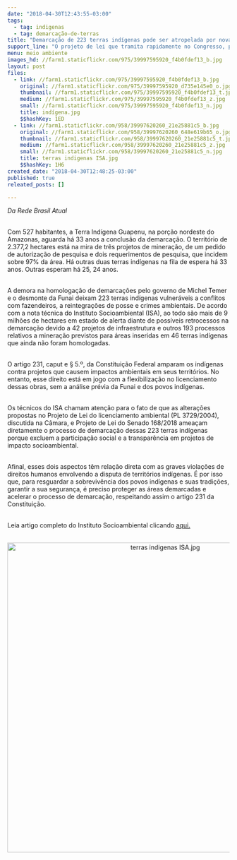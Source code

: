 ```yaml
---
date: "2018-04-30T12:43:55-03:00"
tags:
  - tag: indigenas
  - tag: demarcação-de-terras
title: "Demarcação de 223 terras indígenas pode ser atropelada por nova legislação ambiental\n"
support_line: "O projeto de lei que tramita rapidamente no Congresso, prejudica terras que aguardam demarcação há mais de 33 anos\n"
menu: meio ambiente
images_hd: //farm1.staticflickr.com/975/39997595920_f4b0fdef13_b.jpg
layout: post
files:
  - link: //farm1.staticflickr.com/975/39997595920_f4b0fdef13_b.jpg
    original: //farm1.staticflickr.com/975/39997595920_d735e145e0_o.jpg
    thumbnail: //farm1.staticflickr.com/975/39997595920_f4b0fdef13_t.jpg
    medium: //farm1.staticflickr.com/975/39997595920_f4b0fdef13_z.jpg
    small: //farm1.staticflickr.com/975/39997595920_f4b0fdef13_n.jpg
    title: indígena.jpg
    $$hashKey: 1ED
  - link: //farm1.staticflickr.com/958/39997620260_21e25881c5_b.jpg
    original: //farm1.staticflickr.com/958/39997620260_648e619b65_o.jpg
    thumbnail: //farm1.staticflickr.com/958/39997620260_21e25881c5_t.jpg
    medium: //farm1.staticflickr.com/958/39997620260_21e25881c5_z.jpg
    small: //farm1.staticflickr.com/958/39997620260_21e25881c5_n.jpg
    title: terras indigenas ISA.jpg
    $$hashKey: 1H6
created_date: "2018-04-30T12:48:25-03:00"
published: true
releated_posts: []

---
```

<p><em>Da Rede Brasil Atual</em><br />
&nbsp;</p>

<p>Com 527 habitantes, a Terra Ind&iacute;gena Guapenu, na por&ccedil;&atilde;o nordeste do Amazonas, aguarda h&aacute; 33 anos a conclus&atilde;o da demarca&ccedil;&atilde;o. O territ&oacute;rio de 2.377,2 hectares est&aacute; na mira de tr&ecirc;s projetos de minera&ccedil;&atilde;o, de um pedido de autoriza&ccedil;&atilde;o de pesquisa e dois requerimentos de pesquisa, que incidem sobre 97% da &aacute;rea. H&aacute; outras duas terras ind&iacute;genas na fila de espera h&aacute; 33 anos. Outras esperam h&aacute; 25, 24 anos.<br />
&nbsp;</p>

<p>A demora na homologa&ccedil;&atilde;o de demarca&ccedil;&otilde;es pelo governo de Michel Temer e o desmonte da Funai deixam 223 terras ind&iacute;genas vulner&aacute;veis a conflitos com fazendeiros, a reintegra&ccedil;&otilde;es de posse e crimes ambientais. De acordo com a nota t&eacute;cnica do Instituto Socioambiental (ISA), ao todo s&atilde;o mais de 9 milh&otilde;es de hectares em estado de alerta diante de poss&iacute;veis retrocessos na demarca&ccedil;&atilde;o devido a 42 projetos de infraestrutura e outros 193 processos relativos a minera&ccedil;&atilde;o previstos para &aacute;reas inseridas em 46 terras ind&iacute;genas que ainda n&atilde;o foram homologadas.<br />
&nbsp;</p>

<p>O artigo 231, caput e &sect; 5.&ordm;, da Constitui&ccedil;&atilde;o Federal amparam os ind&iacute;genas contra projetos que causem impactos ambientais em seus territ&oacute;rios. No entanto, esse direito est&aacute; em jogo com a flexibiliza&ccedil;&atilde;o no licenciamento dessas obras, sem a an&aacute;lise pr&eacute;via da Funai e dos povos ind&iacute;genas.<br />
&nbsp;</p>

<p>Os t&eacute;cnicos do ISA chamam aten&ccedil;&atilde;o para o fato de que as altera&ccedil;&otilde;es propostas no Projeto de Lei do licenciamento ambiental (PL 3729/2004), discutida na C&acirc;mara, e Projeto de Lei do Senado 168/2018 amea&ccedil;am diretamente o processo de demarca&ccedil;&atilde;o dessas 223 terras ind&iacute;genas porque excluem a participa&ccedil;&atilde;o social e a transpar&ecirc;ncia em projetos de impacto socioambiental.<br />
&nbsp;</p>

<p>Afinal, esses dois aspectos t&ecirc;m rela&ccedil;&atilde;o direta com as graves viola&ccedil;&otilde;es de direitos humanos envolvendo a disputa de territ&oacute;rios ind&iacute;genas. &Eacute; por isso que, para resguardar a sobreviv&ecirc;ncia dos povos ind&iacute;genas e suas tradi&ccedil;&otilde;es, garantir a sua seguran&ccedil;a, &eacute; preciso proteger as &aacute;reas demarcadas e acelerar o processo de demarca&ccedil;&atilde;o, respeitando assim o artigo 231 da Constitui&ccedil;&atilde;o.<br />
&nbsp;</p>

<p>Leia artigo completo do Instituto Socioambiental clicando <a href="https://www.socioambiental.org/pt-br/noticias-socioambientais/terras-indigenas-na-mira-do-licenciamento?utm_campaign=resista&amp;utm_content=70633651&amp;utm_medium=social&amp;utm_source=twitter">aqui.</a><br />
&nbsp;</p>

<p style="text-align:center"><img alt="terras indigenas ISA.jpg" height="702" src="//farm1.staticflickr.com/958/39997620260_21e25881c5_b.jpg" width="700" /></p>

